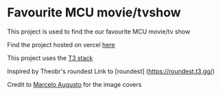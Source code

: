 # Favourite MCU movie/tvshow
This project is used to find the our favourite MCU movie/tv show

Find the project hosted on vercel [here](https://marvel-craze.vercel.app/)

This project uses the [T3 stack](https://create.t3.gg/)

Inspired by Theobr's roundest
Link to [roundest] (https://roundest.t3.gg/)


Credit to [Marcelo Augusto](https://github.com/AugustoMarcelo) for the image covers
